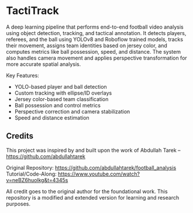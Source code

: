 # TactiTrack
A deep learning pipeline that performs end-to-end football video analysis using object detection, tracking, and tactical annotation. It detects players, referees, and the ball using YOLOv8 and Roboflow trained models, tracks their movement, assigns team identities based on jersey color, and computes metrics like ball possession, speed, and distance. The system also handles camera movement and applies perspective transformation for more accurate spatial analysis.

Key Features:
- YOLO-based player and ball detection
- Custom tracking with ellipse/ID overlays
- Jersey color-based team classification
- Ball possession and control metrics
- Perspective correction and camera stabilization
- Speed and distance estimation

## Credits
This project was inspired by and built upon the work of Abdullah Tarek – https://github.com/abdullahtarek

Original Repository: https://github.com/abdullahtarek/football_analysis
Tutorial/Code-Along: https://www.youtube.com/watch?v=neBZ6huolkg&t=4345s

All credit goes to the original author for the foundational work. This repository is a modified and extended version for learning and research purposes.
